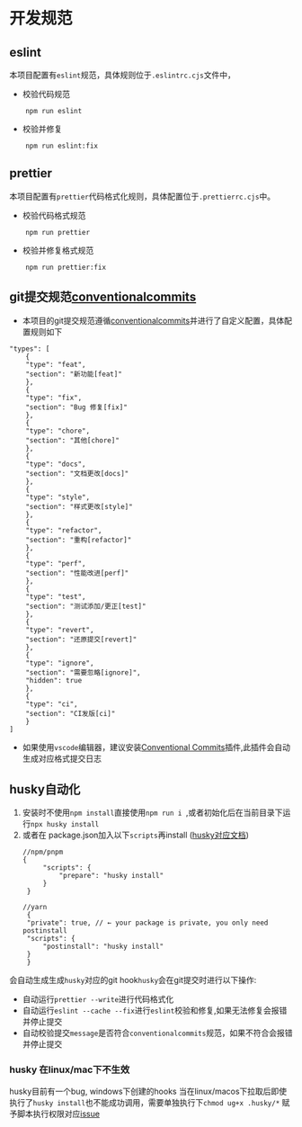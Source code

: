 # 开发规范

## eslint

本项目配置有`eslint`规范，具体规则位于`.eslintrc.cjs`文件中，

 - 校验代码规范
```
    npm run eslint
```
 - 校验并修复
```
    npm run eslint:fix
```

## prettier

本项目配置有`prettier`代码格式化规则，具体配置位于`.prettierrc.cjs`中。

 - 校验代码格式规范
```
    npm run prettier
```
 - 校验并修复格式规范
```
    npm run prettier:fix
```

## git提交规范[conventionalcommits](https://www.conventionalcommits.org/en/v1.0.0/)
 - 本项目的git提交规范遵循[conventionalcommits](https://www.conventionalcommits.org/en/v1.0.0/)并进行了自定义配置，具体配置规则如下
```
"types": [
    {
    "type": "feat",
    "section": "新功能[feat]"
    },
    {
    "type": "fix",
    "section": "Bug 修复[fix]"
    },
    {
    "type": "chore",
    "section": "其他[chore]"
    },
    {
    "type": "docs",
    "section": "文档更改[docs]"
    },
    {
    "type": "style",
    "section": "样式更改[style]"
    },
    {
    "type": "refactor",
    "section": "重构[refactor]"
    },
    {
    "type": "perf",
    "section": "性能改进[perf]"
    },
    {
    "type": "test",
    "section": "测试添加/更正[test]"
    },
    {
    "type": "revert",
    "section": "还原提交[revert]"
    },
    {
    "type": "ignore",
    "section": "需要忽略[ignore]",
    "hidden": true
    },
    {
    "type": "ci",
    "section": "CI发版[ci]"
    }
]
```
- 如果使用`vscode`编辑器，建议安装[Conventional Commits](https://marketplace.visualstudio.com/items?itemName=vivaxy.vscode-conventional-commits)插件,此插件会自动生成对应格式提交日志

## husky自动化
1. 安装时不使用`npm install`直接使用`npm run i `,或者初始化后在当前目录下运行`npx husky install`
2. 或者在 package.json加入以下`scripts`再install ([husky对应文档](https://typicode.github.io/husky/#/?id=install))
   ```
   //npm/pnpm
   {
        "scripts": {
            "prepare": "husky install"
        }
    }
   ```
   ```
   //yarn
    {
    "private": true, // ← your package is private, you only need postinstall
    "scripts": {
        "postinstall": "husky install"
    }
    }
   ```
会自动生成生成`husky`对应的git hook`husky`会在git提交时进行以下操作:
- 自动运行`prettier --write`进行代码格式化
- 自动运行`eslint --cache --fix`进行`eslint`校验和修复,如果无法修复会报错并停止提交
- 自动校验提交`message`是否符合`conventionalcommits`规范，如果不符合会报错并停止提交
 ### husky 在linux/mac下不生效
 husky目前有一个bug, windows下创建的hooks 当在linux/macos下拉取后即使执行了`husky install`也不能成功调用，需要单独执行下`chmod ug+x .husky/*` 赋予脚本执行权限对应[issue](https://github.com/typicode/husky/issues/1177)